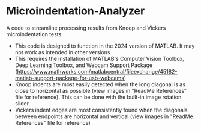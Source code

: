 # Microindentation-Analyzer
A code to streamline processing results from Knoop and Vickers microindentation tests.

 - This code is designed to function in the 2024 version of MATLAB. It may not work as intended in other versions
 - This requires the installation of MATLAB's Computer Vision Toolbox, Deep Learning Toolbox, and Webcam Support Package
(https://www.mathworks.com/matlabcentral/fileexchange/45182-matlab-support-package-for-usb-webcams)
 - Knoop indents are most easily detected when the long diagonal is as close to horizontal as possible (view images in "ReadMe References" file for reference). This can be done with the built-in image rotation slider.
 - Vickers indent edges are most consistently found when the diagonals between endpoints are horizontal and vertical (view images in "ReadMe References" file for reference)
